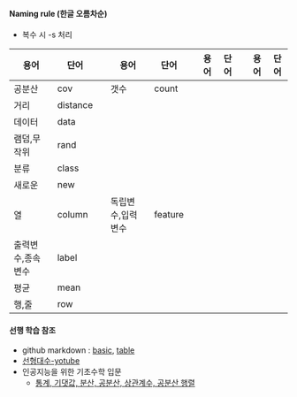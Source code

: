 #### Naming rule (한글 오름차순)
+ 복수 시 -s 처리

| 용어 | 단어 | | 용어 | 단어 | | 용어 | 단어 | | 용어 | 단어 |
| --- | --- |---| --- | --- |---| --- | --- |---| --- | --- |
|공분산|cov | |갯수 |count | | | | | | |
|거리|distance | | | | | | | | | |
|데이터|data | | | | | | | | | |
|램덤,무작위|rand | | | | | | | | | |
|분류|class | | | | | | | | | |
|새로운|new | | | | | | | | | |
|열|column | |독립변수,입력변수|feature| | | | | | |
|출력변수,종속변수|label| | | | | | | | | |
|평균|mean | | | | | | | | | |
|행,줄|row | | | | | | | | | |

#### 선행 학습 참조
+ github markdown : [basic](https://docs.github.com/en/get-started/writing-on-github/getting-started-with-writing-and-formatting-on-github/basic-writing-and-formatting-syntax), [table](https://docs.github.com/en/get-started/writing-on-github/working-with-advanced-formatting/organizing-information-with-tables)
+ [선형대수-yotube](https://youtube.com/playlist?list=PL5yujGYFVt0BCu7DXfEgD7M51Tj6S7s4A)
+ 인공지능을 위한 기초수학 입문
  + [통계, 기댓값, 분산, 공분산, 상관계수, 공분산 행렬](http://matrix.skku.ac.kr/math4ai-intro/W11/#:~:text=%EA%B0%9C%EC%9D%98%20%ED%99%95%EB%A5%A0%EB%B3%80%EC%88%98%20%7B%20%2C%20%2C%20%7D,%EC%A0)
